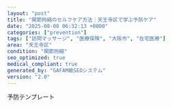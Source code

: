 ```yaml
---
layout: "post"
title: "関節拘縮のセルフケア方法｜天王寺区で学ぶ予防ケア"
date: "2025-08-08 06:32:13 +0000"
categories: ["prevention"]
tags: ["訪問マッサージ", "医療保険", "大阪市", "在宅医療"]
area: "天王寺区"
condition: "関節拘縮"
seo_optimized: true
medical_compliant: true
generated_by: "GAFAM級SEOシステム"
version: "2.0"
---
```


予防テンプレート